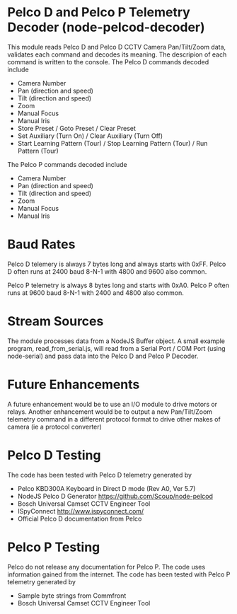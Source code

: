 # Pelco D and Pelco P Telemetry Decoder (node-pelcod-decoder)

This module reads Pelco D and Pelco D CCTV Camera Pan/Tilt/Zoom data, validates each command and decodes its meaning.
The descripion of each command is written to the console. The Pelco D commands decoded include  
  * Camera Number
  * Pan  (direction and speed)
  * Tilt (direction and speed)
  * Zoom
  * Manual Focus
  * Manual Iris
  * Store Preset / Goto Preset / Clear Preset
  * Set Auxiliary (Turn On) / Clear Auxiliary (Turn Off)
  * Start Learning Pattern (Tour) / Stop Learning Pattern (Tour) / Run Pattern (Tour)

The Pelco P commands decoded include
  * Camera Number
  * Pan  (direction and speed)
  * Tilt (direction and speed)
  * Zoom
  * Manual Focus
  * Manual Iris

# Baud Rates
Pelco D telemery is always 7 bytes long and always starts with 0xFF. Pelco D often runs at 2400 baud 8-N-1 with 4800 and 9600 also common.

Pelco P telemetry is always 8 bytes long and starts with 0xA0. Pelco P often runs at 9600 baud 8-N-1 with 2400 and 4800 also common.

# Stream Sources
The module processes data from a NodeJS Buffer object. A small example program, read_from_serial.js, will read from a Serial Port / COM Port (using node-serial) and pass data into the Pelco D and Pelco P Decoder.

# Future Enhancements
A future enhancement would be to use an I/O module to drive motors or relays.
Another enhancement would be to output a new Pan/Tilt/Zoom telemetry command in a different protocol format to drive other makes of camera (ie a protocol converter)

# Pelco D Testing
The code has been tested with Pelco D telemetry generated by
 * Pelco KBD300A Keyboard in Direct D mode (Rev A0, Ver 5.7)
 * NodeJS Pelco D Generator https://github.com/Scoup/node-pelcod
 * Bosch Universal Camset CCTV Engineer Tool
 * ISpyConnect http://www.ispyconnect.com/
 * Official Pelco D documentation from Pelco

# Pelco P Testing
Pelco do not release any documentation for Pelco P. The code uses information gained from the internet.
The code has been tested with Pelco P telemetry generated by
 * Sample byte strings from Commfront
 * Bosch Universal Camset CCTV Engineer Tool

